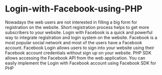 # Login-with-Facebook-using-PHP
Nowadays the web users are not interested in filling a big form for registration on the website. Short registration process helps to get more subscribers to your website. 
Login with Facebook is a quick and powerful way to integrate registration and login system on the website. Facebook is a most popular social network and most of the users have a Facebook account. Facebook Login allows users to sign into your website using their Facebook account credentials without sign up on your website. PHP SDK allows accessing the Facebook API from the web application. You can easily implement the Login with Facebook account using Facebook SDK for PHP
